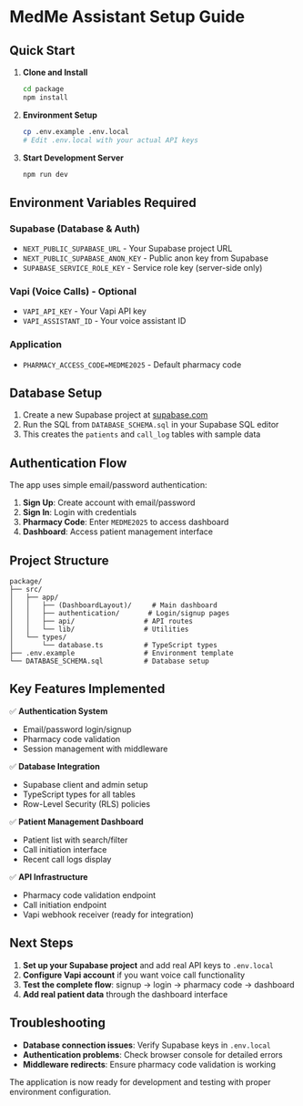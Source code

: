 # MedMe Assistant Setup Guide

## Quick Start

1. **Clone and Install**
   ```bash
   cd package
   npm install
   ```

2. **Environment Setup**
   ```bash
   cp .env.example .env.local
   # Edit .env.local with your actual API keys
   ```

3. **Start Development Server**
   ```bash
   npm run dev
   ```

## Environment Variables Required

### Supabase (Database & Auth)
- `NEXT_PUBLIC_SUPABASE_URL` - Your Supabase project URL
- `NEXT_PUBLIC_SUPABASE_ANON_KEY` - Public anon key from Supabase
- `SUPABASE_SERVICE_ROLE_KEY` - Service role key (server-side only)

### Vapi (Voice Calls) - Optional
- `VAPI_API_KEY` - Your Vapi API key
- `VAPI_ASSISTANT_ID` - Your voice assistant ID

### Application
- `PHARMACY_ACCESS_CODE=MEDME2025` - Default pharmacy code

## Database Setup

1. Create a new Supabase project at [supabase.com](https://supabase.com)
2. Run the SQL from `DATABASE_SCHEMA.sql` in your Supabase SQL editor
3. This creates the `patients` and `call_log` tables with sample data

## Authentication Flow

The app uses simple email/password authentication:

1. **Sign Up**: Create account with email/password
2. **Sign In**: Login with credentials
3. **Pharmacy Code**: Enter `MEDME2025` to access dashboard
4. **Dashboard**: Access patient management interface

## Project Structure

```
package/
├── src/
│   ├── app/
│   │   ├── (DashboardLayout)/     # Main dashboard
│   │   ├── authentication/       # Login/signup pages
│   │   ├── api/                 # API routes
│   │   └── lib/                 # Utilities
│   └── types/
│       └── database.ts          # TypeScript types
├── .env.example                 # Environment template
└── DATABASE_SCHEMA.sql          # Database setup
```

## Key Features Implemented

✅ **Authentication System**
- Email/password login/signup
- Pharmacy code validation
- Session management with middleware

✅ **Database Integration**
- Supabase client and admin setup
- TypeScript types for all tables
- Row-Level Security (RLS) policies

✅ **Patient Management Dashboard**
- Patient list with search/filter
- Call initiation interface
- Recent call logs display

✅ **API Infrastructure**
- Pharmacy code validation endpoint
- Call initiation endpoint
- Vapi webhook receiver (ready for integration)

## Next Steps

1. **Set up your Supabase project** and add real API keys to `.env.local`
2. **Configure Vapi account** if you want voice call functionality
3. **Test the complete flow**: signup → login → pharmacy code → dashboard
4. **Add real patient data** through the dashboard interface

## Troubleshooting

- **Database connection issues**: Verify Supabase keys in `.env.local`
- **Authentication problems**: Check browser console for detailed errors
- **Middleware redirects**: Ensure pharmacy code validation is working

The application is now ready for development and testing with proper environment configuration.
